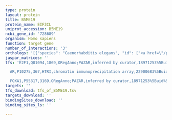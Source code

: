 ```yaml
---
type: protein
layout: protein
title: B5ME19
protein_name: EIF3CL
uniprot_accession: B5ME19
ncbi_gene_id: '728689'
organism: Homo sapiens
function: target gene
number_of_interactions: '3'
orthologs: '[{"species": "Caenorhabditis elegans", "id": ["<a href=\"/protein/o02328\">O02328</a>"]}, {"species": "Mus musculus", "id": ["<a href=\"/protein/q8r1b4\">Q8R1B4</a>"]}, {"species": "Rattus norvegicus", "id": ["<a href=\"/protein/b5dfc8\">B5DFC8</a>"]}, {"species": "Drosophila melanogaster", "id": ["<a href=\"/protein/a1zax1\">A1ZAX1</a>"]}, {"species": "Danio rerio", "id": ["<a href=\"/protein/f1qug5\">F1QUG5</a>"]}, {"species": "Saccharomyces cerevisiae", "id": ["<a href=\"/protein/p32497\">P32497</a>"]}]'
jaspar_matrices: ''
tfs: 'E2F1,Q01094,1869,ORegAnno;PAZAR,inferred by curator,18971253%5Buid%5D+OR+26578589%5Buid%5D,No

  AR,P10275,367,HTRI,chromatin immunoprecipitation array,22900683%5Buid%5D+OR+20610535%5Buid%5D,No

  FOXA1,P55317,3169,ORegAnno;PAZAR,inferred by curator,18971253%5Buid%5D+OR+26578589%5Buid%5D,No'
targets: ''
tfs_download: tfs_of_B5ME19.tsv
targets_download: ''
bindingSites_download: ''
binding_sites_ls: ''

---
```

